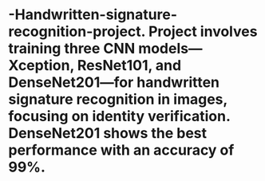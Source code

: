 # -Handwritten-signature-recognition-project. Project involves training three CNN models—Xception, ResNet101, and DenseNet201—for handwritten signature recognition in images, focusing on identity verification. DenseNet201 shows the best performance with an accuracy of 99%.
